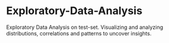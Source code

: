 # Exploratory-Data-Analysis
Exploratory Data Analysis on test-set. Visualizing and analyzing distributions, correlations and patterns to uncover insights.
